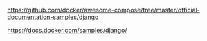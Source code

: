 https://github.com/docker/awesome-compose/tree/master/official-documentation-samples/django

https://docs.docker.com/samples/django/